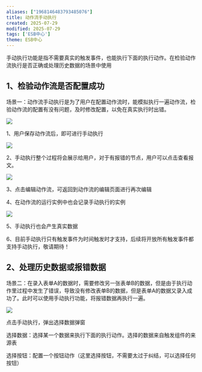 ```yaml
---
aliases: ["1968146483793485076"]
title: 动作流手动执行
created: 2025-07-29
modified: 2025-07-29
tags: ['ESB中心']
theme: ESB中心
---
```


手动执行功能是指不需要真实的触发事件，也能执行下面的执行动作。在检验动作流执行是否正确或处理历史数据的场景中使用

## 1、检验动作流是否配置成功

场景一：动作流手动执行是为了用户在配置动作流时，能模拟执行一遍动作流，检验动作流的配置有没有问题，及时修改配置，以免在真实执行时出错。

![](https://myhelpdoc.oss-cn-heyuan.aliyuncs.com/mdimages/c5f813f2a0940e924aea8dddae33fb86.jpg)

1、用户保存动作流后，即可进行手动执行

![](https://myhelpdoc.oss-cn-heyuan.aliyuncs.com/mdimages/5e4d561a88741bfacf99d7b774e803d3.jpg',)

2、手动执行整个过程将会展示给用户，对于有报错的节点，用户可以点击查看报文。

![](https://myhelpdoc.oss-cn-heyuan.aliyuncs.com/mdimages/da82530ccd8fa0de11c3f2978d1844c7.jpg)

3、点击编辑动作流，可返回到动作流的编辑页面进行再次编辑

4、在动作流的运行实例中也会记录手动执行的实例

![](https://myhelpdoc.oss-cn-heyuan.aliyuncs.com/mdimages/cde50097f9c861228322b69e8d400797.jpg)

5、手动执行也会产生真实数据

6、目前手动执行只有触发事件为时间触发时才支持，后续将开放所有触发事件都支持手动执行，敬请期待！

## 2、处理历史数据或报错数据

场景二：在录入表单A的数据时，需要修改另一张表单B的数据，但是由于执行动作里过程中发生了错误，导致没有修改表单B的数据，但是表单A的数据又录入成功了。此时可以使用手动执行功能，将报错数据再执行一遍。

![](https://myhelpdoc.oss-cn-heyuan.aliyuncs.com/mdimages/1f37bdaa22d04fd0014c63b290c35f5c.jpg)

点击手动执行，弹出选择数据弹窗

选择数据：选择某一个数据来执行下面的执行动作。选择的数据来自触发组件的来源表

选择按钮：配置一个按钮动作（这里选择按钮，不需要太过于纠结，可以选择任何按钮）

